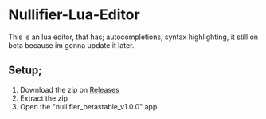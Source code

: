 # Nullifier-Lua-Editor
This is an lua editor, that has; autocompletions, syntax highlighting, it still on beta because im gonna update it later.
## Setup;
1. Download the zip on [Releases](https://github.com/xyzprogramador/Nullifier-Lua-Editor/releases/latest)
2. Extract the zip
3. Open the "nullifier_betastable_v1.0.0" app
